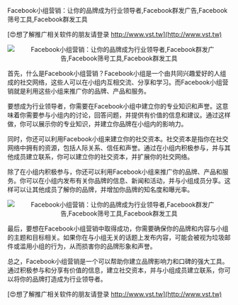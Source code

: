 Facebook小组营销：让你的品牌成为行业领导者,Facebook群发广告,Facebook筛号工具,Facebook群发工具

[😍想了解推广相关软件的朋友请登录 http://www.vst.tw](http://www.vst.tw)

 <center><img src="https://vst.tw/MP4/tuiguang/png/5.png" alt="Facebook小组营销：让你的品牌成为行业领导者,Facebook群发广告,Facebook筛号工具,Facebook群发工具"></center>

首先，什么是Facebook小组营销？Facebook小组是一个由共同兴趣爱好的人组成的社交网络，这些人可以在小组内互相交流、分享和学习。而Facebook小组营销就是利用这些小组来推广你的品牌、产品和服务。

要想成为行业领导者，你需要在Facebook小组中建立你的专业知识和声誉。这意味着你需要参与小组内的讨论，回答问题，并提供有价值的信息和建议。通过这样做，你可以展示你的专业知识，并建立你品牌在小组内的影响力。

同时，你还可以利用Facebook小组来建立你的社交资本。社交资本是指你在社交网络中拥有的资源，包括人际关系、信任和声誉。通过在小组内积极参与，并与其他成员建立联系，你可以建立你的社交资本，并扩展你的社交网络。

除了在小组内积极参与，你还可以利用Facebook小组来推广你的品牌、产品和服务。你可以在小组内发布有关你品牌的信息、新闻和活动，并与小组成员分享。这样可以让其他成员了解你的品牌，并增加你品牌的知名度和曝光率。

 <center><img src="https://vst.tw/MP4/tuiguang/png/3.png" alt="Facebook小组营销：让你的品牌成为行业领导者,Facebook群发广告,Facebook筛号工具,Facebook群发工具"></center>

最后，要想在Facebook小组营销中取得成功，你需要确保你的品牌和内容与小组的主题和目标相关。如果你在与小组无关的话题上发布内容，可能会被视为垃圾邮件或滥用小组的行为，从而损害你的品牌形象和声誉。

总之，Facebook小组营销是一个可以帮助你建立品牌影响力和口碑的强大工具。通过积极参与和分享有价值的信息，建立社交资本，并与小组成员建立联系，你可以将你的品牌打造成为行业领导者。

[😍想了解推广相关软件的朋友请登录 http://www.vst.tw](http://www.vst.tw)



